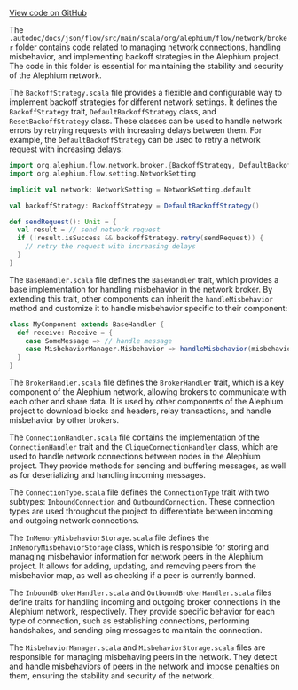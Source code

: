 [View code on GitHub](https://github.com/alephium/alephium/.autodoc/docs/json/flow/src/main/scala/org/alephium/flow/network/broker)

The `.autodoc/docs/json/flow/src/main/scala/org/alephium/flow/network/broker` folder contains code related to managing network connections, handling misbehavior, and implementing backoff strategies in the Alephium project. The code in this folder is essential for maintaining the stability and security of the Alephium network.

The `BackoffStrategy.scala` file provides a flexible and configurable way to implement backoff strategies for different network settings. It defines the `BackoffStrategy` trait, `DefaultBackoffStrategy` class, and `ResetBackoffStrategy` class. These classes can be used to handle network errors by retrying requests with increasing delays between them. For example, the `DefaultBackoffStrategy` can be used to retry a network request with increasing delays:

```scala
import org.alephium.flow.network.broker.{BackoffStrategy, DefaultBackoffStrategy}
import org.alephium.flow.setting.NetworkSetting

implicit val network: NetworkSetting = NetworkSetting.default

val backoffStrategy: BackoffStrategy = DefaultBackoffStrategy()

def sendRequest(): Unit = {
  val result = // send network request
  if (!result.isSuccess && backoffStrategy.retry(sendRequest)) {
    // retry the request with increasing delays
  }
}
```

The `BaseHandler.scala` file defines the `BaseHandler` trait, which provides a base implementation for handling misbehavior in the network broker. By extending this trait, other components can inherit the `handleMisbehavior` method and customize it to handle misbehavior specific to their component:

```scala
class MyComponent extends BaseHandler {
  def receive: Receive = {
    case SomeMessage => // handle message
    case MisbehaviorManager.Misbehavior => handleMisbehavior(misbehavior)
  }
}
```

The `BrokerHandler.scala` file defines the `BrokerHandler` trait, which is a key component of the Alephium network, allowing brokers to communicate with each other and share data. It is used by other components of the Alephium project to download blocks and headers, relay transactions, and handle misbehavior by other brokers.

The `ConnectionHandler.scala` file contains the implementation of the `ConnectionHandler` trait and the `CliqueConnectionHandler` class, which are used to handle network connections between nodes in the Alephium project. They provide methods for sending and buffering messages, as well as for deserializing and handling incoming messages.

The `ConnectionType.scala` file defines the `ConnectionType` trait with two subtypes: `InboundConnection` and `OutboundConnection`. These connection types are used throughout the project to differentiate between incoming and outgoing network connections.

The `InMemoryMisbehaviorStorage.scala` file defines the `InMemoryMisbehaviorStorage` class, which is responsible for storing and managing misbehavior information for network peers in the Alephium project. It allows for adding, updating, and removing peers from the misbehavior map, as well as checking if a peer is currently banned.

The `InboundBrokerHandler.scala` and `OutboundBrokerHandler.scala` files define traits for handling incoming and outgoing broker connections in the Alephium network, respectively. They provide specific behavior for each type of connection, such as establishing connections, performing handshakes, and sending ping messages to maintain the connection.

The `MisbehaviorManager.scala` and `MisbehaviorStorage.scala` files are responsible for managing misbehaving peers in the network. They detect and handle misbehaviors of peers in the network and impose penalties on them, ensuring the stability and security of the network.
